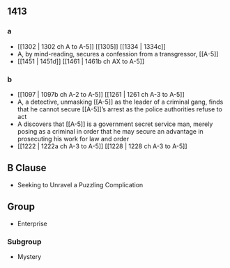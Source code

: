 ## 1413
### a
- [[1302 | 1302 ch A to A-5]] [[1305]] [[1334 | 1334c]] 
- A, by mind-reading, secures a confession from a transgressor, [[A-5]]
- [[1451 | 1451d]] [[1461 | 1461b ch AX to A-5]] 

### b
- [[1097 | 1097b ch A-2 to A-5]] [[1261 | 1261 ch A-3 to A-5]] 
- A, a detective, unmasking [[A-5]] as the leader of a criminal gang, finds that he cannot secure [[A-5]]’s arrest as the police authorities refuse to act
- A discovers that [[A-5]] is a government secret service man, merely posing as a criminal in order that he may secure an advantage in prosecuting his work for law and order
- [[1222 | 1222a ch A-3 to A-5]] [[1228 | 1228 ch A-3 to A-5]] 

## B Clause
- Seeking to Unravel a Puzzling Complication

## Group
- Enterprise

### Subgroup
- Mystery

